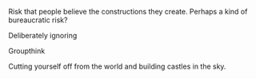 


Risk that people believe the constructions they create.  Perhaps a kind of bureaucratic risk?


Deliberately ignoring

Groupthink

Cutting yourself off from the world and building castles in the sky.